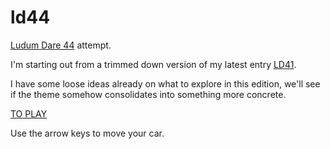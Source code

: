 # ld44

[Ludum Dare 44](https://ldjam.com/events/ludum-dare/44) attempt.

I'm starting out from a trimmed down version of my latest entry [LD41](https://github.com/JosePedroDias/ld41-raceman).

I have some loose ideas already on what to explore in this edition, we'll see if the theme somehow consolidates into something more concrete.



[TO PLAY](https://josepedrodias.github.io/ld44/dist/index.html)

Use the arrow keys to move your car.